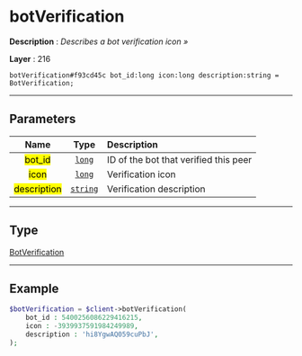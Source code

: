 # botVerification

**Description** : *Describes a bot verification icon &raquo;*

**Layer** : 216

```tl
botVerification#f93cd45c bot_id:long icon:long description:string = BotVerification;
```

---

## Parameters

| Name | Type | Description |
| :---: | :---: | :--- |
| <mark>bot_id</mark> | [`long`](type/long) | ID of the bot that verified this peer |
| <mark>icon</mark> | [`long`](type/long) | Verification icon |
| <mark>description</mark> | [`string`](type/string) | Verification description |

---

## Type

[BotVerification](type/BotVerification)

---

## Example

```php
$botVerification = $client->botVerification(
	bot_id : 5400256086229416215,
	icon : -3939937591984249989,
	description : 'hi8YgwAQ059cuPbJ',
);
```